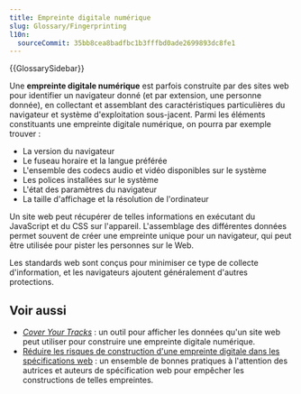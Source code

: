 ```yaml
---
title: Empreinte digitale numérique
slug: Glossary/Fingerprinting
l10n:
  sourceCommit: 35bb8cea8badfbc1b3fffbd0ade2699893dc8fe1
---
```


{{GlossarySidebar}}

Une **empreinte digitale numérique** est parfois construite par des sites web pour identifier un navigateur donné (et par extension, une personne donnée), en collectant et assemblant des caractéristiques particulières du navigateur et système d'exploitation sous-jacent. Parmi les éléments constituants une empreinte digitale numérique, on pourra par exemple trouver&nbsp;:

- La version du navigateur
- Le fuseau horaire et la langue préférée
- L'ensemble des codecs audio et vidéo disponibles sur le système
- Les polices installées sur le système
- L'état des paramètres du navigateur
- La taille d'affichage et la résolution de l'ordinateur

Un site web peut récupérer de telles informations en exécutant du JavaScript et du CSS sur l'appareil. L'assemblage des différentes données permet souvent de créer une empreinte unique pour un navigateur, qui peut être utilisée pour pister les personnes sur le Web.

Les standards web sont conçus pour minimiser ce type de collecte d'information, et les navigateurs ajoutent généralement d'autres protections.

## Voir aussi

- [<i lang="en">Cover Your Tracks</i>](https://coveryourtracks.eff.org)&nbsp;: un outil pour afficher les données qu'un site web peut utiliser pour construire une empreinte digitale numérique.
- [Réduire les risques de construction d'une empreinte digitale dans les spécifications web](https://www.w3.org/TR/fingerprinting-guidance/)&nbsp;: un ensemble de bonnes pratiques à l'attention des autrices et auteurs de spécification web pour empêcher les constructions de telles empreintes.
